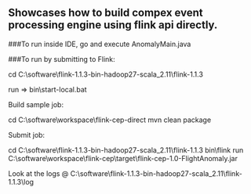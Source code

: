 
## Showcases how to build compex event processing engine using flink api directly.

###To run inside IDE, go and execute AnomalyMain.java

###To run by submitting to Flink:

cd C:\software\flink-1.1.3-bin-hadoop27-scala_2.11\flink-1.1.3

run => bin\start-local.bat

Build sample job: 

cd C:\software\workspace\flink-cep-direct
mvn clean package

Submit job: 

cd C:\software\flink-1.1.3-bin-hadoop27-scala_2.11\flink-1.1.3
bin\flink run C:\software\workspace\flink-cep\target\flink-cep-1.0-FlightAnomaly.jar

Look at the logs @ C:\software\flink-1.1.3-bin-hadoop27-scala_2.11\flink-1.1.3\log
